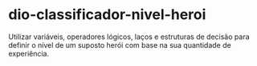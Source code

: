 # dio-classificador-nivel-heroi
Utilizar variáveis, operadores lógicos, laços e estruturas de decisão para definir o nível de um suposto herói com base na sua quantidade de experiência.
